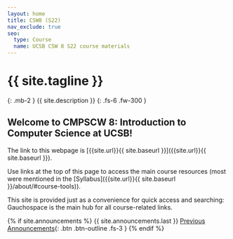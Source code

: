 ```yaml
---
layout: home
title: CSW8 (S22)
nav_exclude: true
seo:
  type: Course
  name: UCSB CSW 8 S22 course materials
---
```


# {{ site.tagline }}
{: .mb-2 }
{{ site.description }}
{: .fs-6 .fw-300 }

## Welcome to CMPSCW 8: Introduction to Computer Science at UCSB! 

The link to this webpage is [{{site.url}}{{ site.baseurl }}]({{site.url}}{{ site.baseurl }}).

Use links at the top of this page to access the main course resources (most were mentioned in the [Syllabus]({{site.url}}{{ site.baseurl }}/about/#course-tools)).

<!--Read the ["Getting Started" announcement]({{site.url}}{{ site.baseurl }}/announcements) to know what to do before the first day of class.-->
<!--[Jump to the current week]({{ site.url }}{{ site.baseurl }}/calendar#week-1){: .btn .btn-blue }-->

This site is provided just as a convenience for quick access and searching: Gauchospace is the main hub for all course-related links.

{% if site.announcements %}
{{ site.announcements.last }}
[Previous Announcements](announcements.md){: .btn .btn-outline .fs-3 }
{% endif %}

